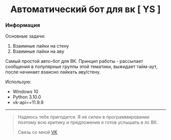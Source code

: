 <h1 align="center">Автоматический бот для вк [ YS ]</h1>

### Информация
Основные задачи:
1. Взаимные лайки на стену
2. Взаимные лайки на аву

Самый простой авто-бот для ВК. Принцип работы - рассылает сообщения в популярные группы этой тематики, выжидает тайм-аут, после начинает взаисно лайкать аву/стену.

Использую:
- Windows 10
- Python 3.10.0
- vk-api==11.9.9
---

> Надеюсь тебе пригодится. Я не силен в программировании поэтому всю критику и предложения я готов услышать в лс ВК.
> 
> Связь со мной [VK](https://vk.com/id755728119)
